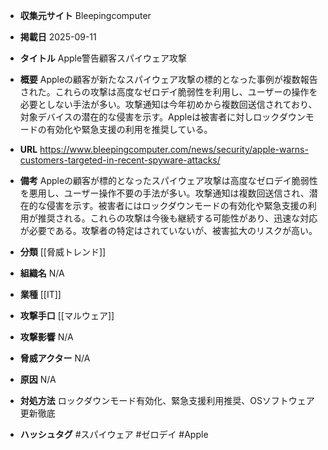 - **収集元サイト**
Bleepingcomputer

- **掲載日**
2025-09-11

- **タイトル**
Apple警告顧客スパイウェア攻撃

- **概要**
Appleの顧客が新たなスパイウェア攻撃の標的となった事例が複数報告された。これらの攻撃は高度なゼロデイ脆弱性を利用し、ユーザーの操作を必要としない手法が多い。攻撃通知は今年初めから複数回送信されており、対象デバイスの潜在的な侵害を示す。Appleは被害者に対しロックダウンモードの有効化や緊急支援の利用を推奨している。

- **URL**
https://www.bleepingcomputer.com/news/security/apple-warns-customers-targeted-in-recent-spyware-attacks/

- **備考**
Appleの顧客が標的となったスパイウェア攻撃は高度なゼロデイ脆弱性を悪用し、ユーザー操作不要の手法が多い。攻撃通知は複数回送信され、潜在的な侵害を示す。被害者にはロックダウンモードの有効化や緊急支援の利用が推奨される。これらの攻撃は今後も継続する可能性があり、迅速な対応が必要である。攻撃者の特定はされていないが、被害拡大のリスクが高い。

- **分類**
[[脅威トレンド]]

- **組織名**
N/A

- **業種**
[[IT]]

- **攻撃手口**
[[マルウェア]]

- **攻撃影響**
N/A

- **脅威アクター**
N/A

- **原因**
N/A

- **対処方法**
ロックダウンモード有効化、緊急支援利用推奨、OSソフトウェア更新徹底

- **ハッシュタグ**
#スパイウェア #ゼロデイ #Apple
